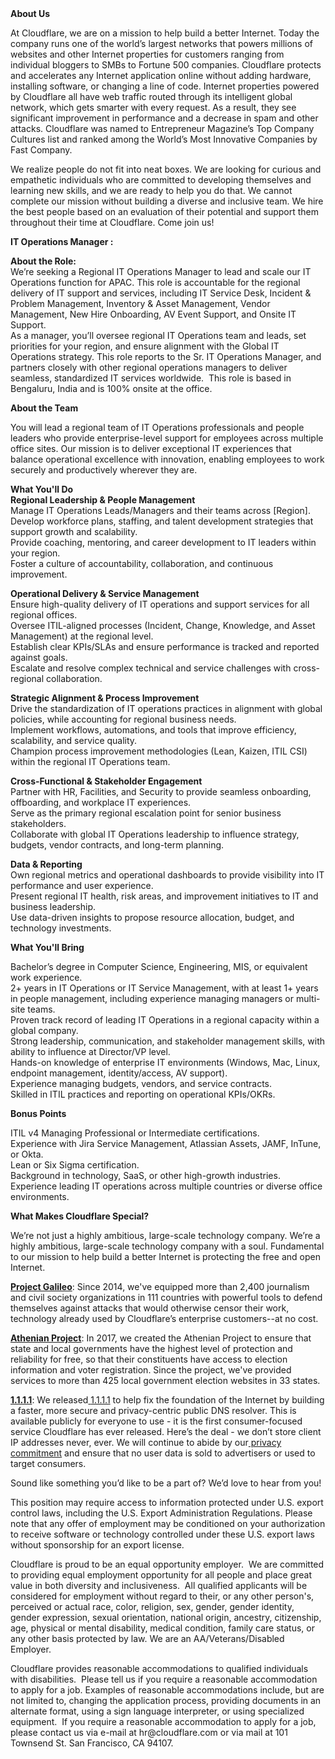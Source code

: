 <div class="content-intro">
	<div><strong>About Us</strong></div>
	<div>
		<p>At Cloudflare, we are on a mission to help build a better Internet. Today the company runs one of the world’s largest networks that powers millions of websites and other Internet properties for customers ranging from individual bloggers to SMBs to Fortune 500 companies. Cloudflare protects and accelerates any Internet application online without adding hardware, installing software, or changing a line of code. Internet properties powered by Cloudflare all have web traffic routed through its intelligent global network, which gets smarter with every request. As a result, they see significant improvement in performance and a decrease in spam and other attacks. Cloudflare was named to Entrepreneur Magazine’s Top Company Cultures list and ranked among the World’s Most Innovative Companies by Fast Company.&nbsp;</p>
		<p><span style="font-weight: 400;">We realize people do not fit into neat boxes. We are looking for curious and empathetic individuals who are committed to developing themselves and learning new skills, and we are ready to help you do that. We cannot complete our mission without building a diverse and inclusive team. We hire the best people based on an evaluation of their potential and support them throughout their time at Cloudflare. Come join us!&nbsp;</span></p>
	</div>
</div>
<p><strong>IT Operations Manager :</strong></p>
<p><strong>About the Role:</strong><br>We’re seeking a Regional IT Operations Manager to lead and scale our IT Operations function for APAC. This role is accountable for the regional delivery of IT support and services, including IT Service Desk, Incident &amp; Problem Management, Inventory &amp; Asset Management, Vendor Management, New Hire Onboarding, AV Event Support, and Onsite IT Support.<br>As a manager, you’ll oversee regional IT Operations team and leads, set priorities for your region, and ensure alignment with the Global IT Operations strategy. This role reports to the Sr. IT Operations Manager, and partners closely with other regional operations managers to deliver seamless, standardized IT services worldwide. &nbsp;This role is based in Bengaluru, India and is 100% onsite at the office.</p>
<p><strong>About the Team</strong></p>
<p>You will lead a regional team of IT Operations professionals and people leaders who provide enterprise-level support for employees across multiple office sites. Our mission is to deliver exceptional IT experiences that balance operational excellence with innovation, enabling employees to work securely and productively wherever they are.</p>
<p><strong>What You'll Do</strong><br><strong>Regional Leadership &amp; People Management</strong><br>Manage IT Operations Leads/Managers and their teams across [Region].<br>Develop workforce plans, staffing, and talent development strategies that support growth and scalability.<br>Provide coaching, mentoring, and career development to IT leaders within your region.<br>Foster a culture of accountability, collaboration, and continuous improvement.</p>
<p><strong>Operational Delivery &amp; Service Management</strong><br>Ensure high-quality delivery of IT operations and support services for all regional offices.<br>Oversee ITIL-aligned processes (Incident, Change, Knowledge, and Asset Management) at the regional level.<br>Establish clear KPIs/SLAs and ensure performance is tracked and reported against goals.<br>Escalate and resolve complex technical and service challenges with cross-regional collaboration.</p>
<p><strong>Strategic Alignment &amp; Process Improvement</strong><br>Drive the standardization of IT operations practices in alignment with global policies, while accounting for regional business needs.<br>Implement workflows, automations, and tools that improve efficiency, scalability, and service quality.<br>Champion process improvement methodologies (Lean, Kaizen, ITIL CSI) within the regional IT Operations team.</p>
<p><strong>Cross-Functional &amp; Stakeholder Engagement</strong><br>Partner with HR, Facilities, and Security to provide seamless onboarding, offboarding, and workplace IT experiences.<br>Serve as the primary regional escalation point for senior business stakeholders.<br>Collaborate with global IT Operations leadership to influence strategy, budgets, vendor contracts, and long-term planning.</p>
<p><strong>Data &amp; Reporting</strong><br>Own regional metrics and operational dashboards to provide visibility into IT performance and user experience.<br>Present regional IT health, risk areas, and improvement initiatives to IT and business leadership.<br>Use data-driven insights to propose resource allocation, budget, and technology investments.</p>
<p><strong>What You'll Bring</strong></p>
<p>Bachelor’s degree in Computer Science, Engineering, MIS, or equivalent work experience.<br>2+ years in IT Operations or IT Service Management, with at least 1+ years in people management, including experience managing managers or multi-site teams.<br>Proven track record of leading IT Operations in a regional capacity within a global company.<br>Strong leadership, communication, and stakeholder management skills, with ability to influence at Director/VP level.<br>Hands-on knowledge of enterprise IT environments (Windows, Mac, Linux, endpoint management, identity/access, AV support).<br>Experience managing budgets, vendors, and service contracts.<br>Skilled in ITIL practices and reporting on operational KPIs/OKRs.</p>
<p><strong>Bonus Points</strong></p>
<p>ITIL v4 Managing Professional or Intermediate certifications.<br>Experience with Jira Service Management, Atlassian Assets, JAMF, InTune, or Okta.<br>Lean or Six Sigma certification.<br>Background in technology, SaaS, or other high-growth industries.<br>Experience leading IT operations across multiple countries or diverse office environments.</p>
<div class="content-conclusion">
	<p><strong>What Makes Cloudflare Special?</strong></p>
	<p><span style="font-weight: 400;">We’re not just a highly ambitious, large-scale technology company. We’re a highly ambitious, large-scale technology company with a soul. Fundamental to our mission to help build a better Internet is protecting the free and open Internet.</span></p>
	<p><a href="https://blog.cloudflare.com/protecting-free-expression-online/"><strong>Project Galileo</strong></a><span style="font-weight: 400;">: Since 2014, we've equipped more than 2,400 journalism and civil society organizations in 111 countries with powerful tools to defend themselves against attacks that would otherwise censor their work, technology already used by Cloudflare’s enterprise customers--at no cost.</span></p>
	<p><strong><a href="https://www.cloudflare.com/athenian/">Athenian Project</a></strong><span style="font-weight: 400;">: In 2017, we created the Athenian Project to ensure that state and local governments have the highest level of protection and reliability for free, so that their constituents have access to election information and voter registration. Since the project, we've provided services to more than 425 local government election websites in 33 states.</span></p>
	<p><a href="https://1.1.1.1/"><strong>1.1.1.1</strong></a><span style="font-weight: 400;">: We released</span><a href="https://1.1.1.1/"> <span style="font-weight: 400;">1.1.1.1</span></a><span style="font-weight: 400;"> to help fix the foundation of the Internet by building a faster, more secure and privacy-centric public DNS resolver. This is available publicly for everyone to use - it is the first consumer-focused service Cloudflare has ever released. Here’s the deal - we don’t store client IP addresses never, ever. We will continue to abide by our</span><a href="https://developers.cloudflare.com/1.1.1.1/privacy/public-dns-resolver"> privacy commitment</a><span style="font-weight: 400;"> and ensure that no user data is sold to advertisers or used to target consumers.</span></p>
	<p><span style="font-weight: 400;">Sound like something you’d like to be a part of? We’d love to hear from you!</span></p>
	<p><span style="font-weight: 400;">This position may require access to information protected under U.S. export control laws, including the U.S. Export Administration Regulations. Please note that any offer of employment may be conditioned on your authorization to receive software or technology controlled under these U.S. export laws without sponsorship for an export license.</span></p>
	<p><span style="font-weight: 400;">Cloudflare is proud to be an equal opportunity employer. &nbsp;We are committed to providing equal employment opportunity for all people and place great value in both diversity and inclusiveness. &nbsp;All qualified applicants will be considered for employment without regard to their, or any other person's, perceived or actual</span> <span style="font-weight: 400;">race, color, religion, sex, gender, gender identity, gender expression, sexual orientation, national origin, ancestry, citizenship, age, physical or mental disability, medical condition, family care status, or any other basis protected by law. </span><span style="font-weight: 400;">We are an AA/Veterans/Disabled Employer.</span></p>
	<p><span style="font-weight: 400;">Cloudflare provides reasonable accommodations to qualified individuals with disabilities. &nbsp;Please tell us if you require a reasonable accommodation to apply for a job. Examples of reasonable accommodations include, but are not limited to, changing the application process, providing documents in an alternate format, using a sign language interpreter, or using specialized equipment. &nbsp;If you require a reasonable accommodation to apply for a job, please contact us via e-mail at </span><span style="font-weight: 400;">hr@cloudflare.com</span><span style="font-weight: 400;"> or via mail at 101 Townsend St. San Francisco, CA 94107.</span></p>
</div>